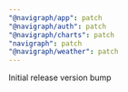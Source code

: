 ```yaml
---
"@navigraph/app": patch
"@navigraph/auth": patch
"@navigraph/charts": patch
"navigraph": patch
"@navigraph/weather": patch
---
```


Initial release version bump
